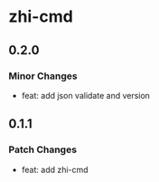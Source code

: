 # zhi-cmd

## 0.2.0

### Minor Changes

- feat: add json validate and version

## 0.1.1

### Patch Changes

- feat: add zhi-cmd
